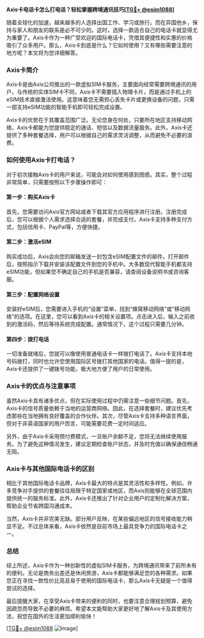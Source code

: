 **Axis卡电话卡怎么打电话？轻松掌握跨境通讯技巧[[TG💪+ @esim1088](https://t.me/s/esim1088)]**

随着全球化的加速，越来越多的人选择出国工作、学习或旅行。而在异国他乡，保持与家人和朋友的联系是必不可少的。这时，选择一款适合自己的电话卡就显得尤为重要了。Axis卡作为一种广受欢迎的国际电话卡，凭借其便捷性和实惠的价格吸引了众多用户。那么，Axis卡到底是什么？它如何使用？又有哪些需要注意的地方呢？本文将为您详细解答。

### Axis卡简介

Axis卡是由Axis公司推出的一款虚拟SIM卡服务，主要面向经常需要跨境通讯的用户。与传统的实体SIM卡不同，Axis卡不需要插入物理卡片，而是通过手机上的eSIM技术直接激活使用。这意味着您无需担心丢失卡片或更换设备的问题，只需一部支持eSIM功能的智能手机即可轻松完成设置。

Axis卡的优势在于其覆盖范围广泛。无论您身在何处，只要所在地区支持移动网络，Axis卡都能为您提供稳定的通话、短信以及数据流量服务。此外，Axis卡还提供了多种套餐选择，用户可以根据自己的需求灵活调整，从而避免不必要的浪费。

### 如何使用Axis卡打电话？

对于初次接触Axis卡的用户来说，可能会对如何使用感到困惑。其实，整个过程非常简单，只需要按照以下步骤操作即可：

#### 第一步：购买Axis卡
首先，您需要访问Axis官方网站或者下载其官方应用程序进行注册。注册完成后，您可以根据个人需求选择合适的套餐，并完成支付。Axis卡支持多种支付方式，包括信用卡、PayPal等，方便快捷。

#### 第二步：激活eSIM
购买成功后，Axis会向您的邮箱发送一封包含eSIM配置文件的邮件。打开邮件后，按照指示下载并安装该配置文件到您的手机中。大多数现代智能手机都支持eSIM功能，但如果您不确定自己的手机是否兼容，请查阅设备说明书或咨询客服。

#### 第三步：配置网络设置
安装好eSIM后，您需要进入手机的“设置”菜单，找到“蜂窝移动网络”或“移动网络”的选项。在这里，您可以看到Axis卡的相关设置项。点击进入后，输入之前收到的激活码，然后等待系统完成配置。通常情况下，这个过程只需要几分钟。

#### 第四步：拨打电话
一切准备就绪后，您就可以像使用普通电话卡一样拨打电话了。Axis卡支持本地号码拨打，同时也允许您使用国际区号拨打其他国家的电话。值得一提的是，Axis卡还提供了一键拨号功能，极大地方便了用户的日常使用。

### Axis卡的优点与注意事项

虽然Axis卡具有诸多优点，但在实际使用过程中仍需注意一些细节问题。首先，Axis卡的信号质量依赖于当地的运营商网络。因此，在选择套餐时，建议优先考虑那些在当地拥有良好覆盖的合作伙伴。其次，尽管Axis卡支持多种语言界面，但对于非英语国家的用户而言，可能需要花费一定时间适应。

另外，由于Axis卡采用预付费模式，一旦账户余额不足，您将无法继续使用服务。为了避免这种情况发生，建议定期检查账户状态，并及时充值以确保通信畅通无阻。

### Axis卡与其他国际电话卡的区别

相比于其他国际电话卡品牌，Axis卡最大的特点是其灵活性和多样性。例如，许多竞争对手提供的套餐往往局限于特定国家或地区，而Axis则能够在全球范围内提供统一的服务标准。此外，Axis卡还推出了针对企业用户的定制化解决方案，帮助企业节省跨国沟通成本。

当然，Axis卡并非完美无缺。部分用户反映，在某些偏远地区的信号接收能力稍显不足。不过总体来看，Axis卡依然是目前市场上最具竞争力的国际电话卡之一。

### 总结

综上所述，Axis卡作为一种创新性的虚拟SIM卡服务，为跨境通讯带来了前所未有的便利。无论是商务出差还是休闲旅游，Axis卡都能够满足您的各种需求。如果您正在寻找一款性价比高且易于使用的国际电话卡，那么Axis卡无疑是一个值得尝试的选择。

最后提醒大家，在享受Axis卡带来的便利的同时，也要注意合理规划预算，避免因疏忽而导致不必要的麻烦。希望本文能帮助大家更好地了解Axis卡及其使用方法，祝您在国外的生活更加顺利愉快！

[[TG💪+ @esim1088](https://t.me/s/esim1088) ![Image](https://i.postimg.cc/4NQfJmqS/Snipaste-2025-05-13-00-14-12.png)]